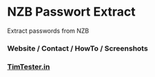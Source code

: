# NZB Passwort Extract


Extract passwords from NZB


### Website / Contact / HowTo / Screenshots
### [TimTester.in](https://timtester.in/programs/nzb-passwort-extract/)

